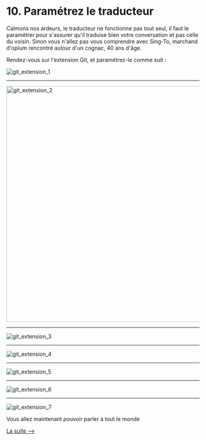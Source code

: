 # 10. Paramétrez le traducteur

Calmons nos ardeurs, le traducteur ne fonctionne pas tout seul, il faut le paramétrer pour s'assurer qu'il traduise bien votre conversation et pas celle du voisin. Sinon vous n'allez pas vous comprendre avec Sing-To, marchand d'opium rencontré autour d'un cognac, 40 ans d'âge.  

Rendez-vous sur l'extension Git, et paramétrez-le comme suit : 

![git_extension_1](https://github.com/user-attachments/assets/110d0d98-1867-4af6-961a-f10c2607f571)

***
<img width="614" alt="git_extension_2" src="https://github.com/user-attachments/assets/0a5b86f6-41f9-4f01-906a-e5769ce94a58">

***
![git_extension_3](https://github.com/user-attachments/assets/0bedb0de-3325-4735-b721-dedf99eba83d)

***
![git_extension_4](https://github.com/user-attachments/assets/47c6c3f8-6209-494c-b3c2-8b157c7f1aec)

***
![git_extension_5](https://github.com/user-attachments/assets/1279e8e2-91f9-4222-95fc-74fbba964358)

***
![git_extension_6](https://github.com/user-attachments/assets/a318845b-74e5-4b25-8d76-a8236618ba88)

***
![git_extension_7](https://github.com/user-attachments/assets/65389ef9-fa39-4dc4-aeeb-b9a7410c768d)


Vous allez maintenant pouvoir parler à tout le monde

[La suite -->](11_lancer_conversation.md)
